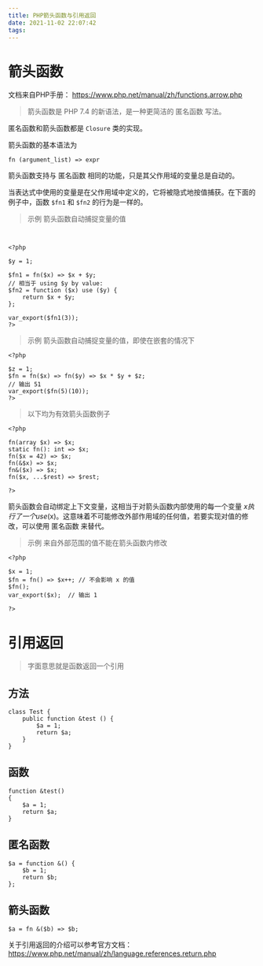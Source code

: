 ```yaml
---
title: PHP箭头函数与引用返回
date: 2021-11-02 22:07:42
tags:
---
```


# 箭头函数

文档来自PHP手册： https://www.php.net/manual/zh/functions.arrow.php

> 箭头函数是 PHP 7.4 的新语法，是一种更简洁的 匿名函数 写法。

匿名函数和箭头函数都是 `Closure` 类的实现。

箭头函数的基本语法为 
```
fn (argument_list) => expr
```

箭头函数支持与 匿名函数 相同的功能，只是其父作用域的变量总是自动的。

当表达式中使用的变量是在父作用域中定义的，它将被隐式地按值捕获。在下面的例子中，函数 `$fn1` 和 `$fn2` 的行为是一样的。
> 示例 箭头函数自动捕捉变量的值

```


<?php

$y = 1;

$fn1 = fn($x) => $x + $y;
// 相当于 using $y by value:
$fn2 = function ($x) use ($y) {
    return $x + $y;
};

var_export($fn1(3));
?>
```

> 示例 箭头函数自动捕捉变量的值，即使在嵌套的情况下

```
<?php

$z = 1;
$fn = fn($x) => fn($y) => $x * $y + $z;
// 输出 51
var_export($fn(5)(10));
?>
```

> 以下均为有效箭头函数例子

```
<?php

fn(array $x) => $x;
static fn(): int => $x;
fn($x = 42) => $x;
fn(&$x) => $x;
fn&($x) => $x;
fn($x, ...$rest) => $rest;

?>
```
箭头函数会自动绑定上下文变量，这相当于对箭头函数内部使用的每一个变量 $x 执行了一个 use($x)。这意味着不可能修改外部作用域的任何值，若要实现对值的修改，可以使用 匿名函数 来替代。

> 示例 来自外部范围的值不能在箭头函数内修改

```
<?php

$x = 1;
$fn = fn() => $x++; // 不会影响 x 的值
$fn();
var_export($x);  // 输出 1

?>
```

# 引用返回

> 字面意思就是函数返回一个引用

## 方法

```
class Test {
    public function &test () {
        $a = 1;
		return $a;
    }
}
```

## 函数

```
function &test()
{
    $a = 1;
    return $a;
}
```

## 匿名函数

```
$a = function &() {
    $b = 1;
    return $b;
};
```

## 箭头函数

```
$a = fn &($b) => $b;
```

关于引用返回的介绍可以参考官方文档：https://www.php.net/manual/zh/language.references.return.php